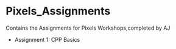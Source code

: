 # Pixels_Assignments

Contains the Assignments for Pixels Workshops,completed by AJ
* Assignment 1: CPP Basics

